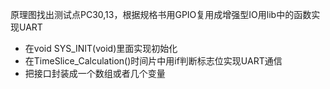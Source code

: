 原理图找出测试点PC30,13，根据规格书用GPIO复用成增强型IO用lib中的函数实现UART
- 在void SYS_INIT(void)里面实现初始化
- 在TimeSlice_Calculation()时间片中用if判断标志位实现UART通信
- 把接口封装成一个数组或者几个变量